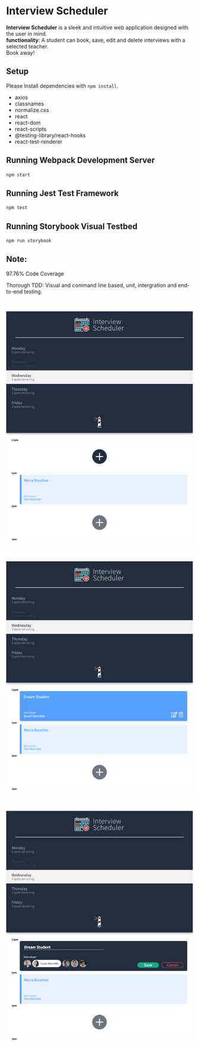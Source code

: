 # Interview Scheduler

**Interview Scheduler** is a sleek and intuitive web application designed with the user in mind.
<br>
**functionality**: A student can book, save, edit and delete interviews with a selected teacher.
<br>
Book away!

## Setup

Please Install dependencies with `npm install`.

- axios
- classnames
- normalize.css
- react
- react-dom
- react-scripts
- @testing-library/react-hooks
- react-test-renderer

## Running Webpack Development Server

```sh
npm start
```

## Running Jest Test Framework

```sh
npm test
```

## Running Storybook Visual Testbed

```sh
npm run storybook
```

## Note:

97.76% Code Coverage

Thorough TDD: Visual and command line based, unit, intergration and end-to-end testing.


<br/>

!["Select the day"](https://github.com/colespen/scheduler/blob/master/docs/InterviewSched_1.png)

<br/>

!["Create a new interview"](https://github.com/colespen/scheduler/blob/master/docs/nterviewSched_2.png)

<br/>

!["Save the interview"](https://github.com/colespen/scheduler/blob/master/docs/nterviewSched_3.png)
